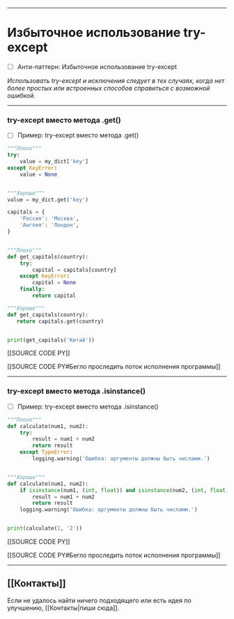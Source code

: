 ***
# Избыточное использование try-except
- [ ] Анти-паттерн: Избыточное использование try-except

_Использовать try-except и исключения следует в тех случаях, когда нет более простых или встроенных способов справиться с возможной ошибкой._

***
### try-except вместо метода .get()
- [ ] Пример: try-except вместо метода .get()

```python
"""Плохо"""
try:
    value = my_dict['key']
except KeyError:
    value = None


"""Хорошо"""
value = my_dict.get('key')
```

```python
capitals = {
    'Россия': 'Москва',
    'Англия': 'Лондон',
}


"""Плохо"""
def get_capitals(country):
    try:
        capital = capitals[country]
    except KeyError:
        capital = None
    finally:
        return capital

"""Хорошо"""
def get_capitals(country):
   return capitals.get(country)


print(get_capitals('Китай'))
```

[[SOURCE CODE PY]]

[[SOURCE CODE PY#Бегло проследить поток исполнения программы]]

***
### try-except вместо метода .isinstance()
- [ ] Пример: try-except вместо метода .isinstance()

```python
"""Плохо"""
def calculate(num1, num2):
	try:
		result = num1 + num2
		return result
	except TypeError:
		logging.warning('Ошибка: аргументы должны быть числами.')


"""Хорошо"""
def calculate(num1, num2):
    if isinstance(num1, (int, float)) and isinstance(num2, (int, float)):
        result = num1 + num2
        return result
    logging.warning('Ошибка: аргументы должны быть числами.')


print(calculate(1, '2'))
```

[[SOURCE CODE PY]]

[[SOURCE CODE PY#Бегло проследить поток исполнения программы]]

***
## [[Контакты]]
Если не удалось найти ничего подходящего или есть идея по улучшению, [[Контакты|пиши сюда]].
